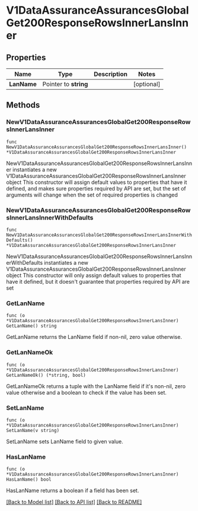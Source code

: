 # V1DataAssuranceAssurancesGlobalGet200ResponseRowsInnerLansInner

## Properties

Name | Type | Description | Notes
------------ | ------------- | ------------- | -------------
**LanName** | Pointer to **string** |  | [optional] 

## Methods

### NewV1DataAssuranceAssurancesGlobalGet200ResponseRowsInnerLansInner

`func NewV1DataAssuranceAssurancesGlobalGet200ResponseRowsInnerLansInner() *V1DataAssuranceAssurancesGlobalGet200ResponseRowsInnerLansInner`

NewV1DataAssuranceAssurancesGlobalGet200ResponseRowsInnerLansInner instantiates a new V1DataAssuranceAssurancesGlobalGet200ResponseRowsInnerLansInner object
This constructor will assign default values to properties that have it defined,
and makes sure properties required by API are set, but the set of arguments
will change when the set of required properties is changed

### NewV1DataAssuranceAssurancesGlobalGet200ResponseRowsInnerLansInnerWithDefaults

`func NewV1DataAssuranceAssurancesGlobalGet200ResponseRowsInnerLansInnerWithDefaults() *V1DataAssuranceAssurancesGlobalGet200ResponseRowsInnerLansInner`

NewV1DataAssuranceAssurancesGlobalGet200ResponseRowsInnerLansInnerWithDefaults instantiates a new V1DataAssuranceAssurancesGlobalGet200ResponseRowsInnerLansInner object
This constructor will only assign default values to properties that have it defined,
but it doesn't guarantee that properties required by API are set

### GetLanName

`func (o *V1DataAssuranceAssurancesGlobalGet200ResponseRowsInnerLansInner) GetLanName() string`

GetLanName returns the LanName field if non-nil, zero value otherwise.

### GetLanNameOk

`func (o *V1DataAssuranceAssurancesGlobalGet200ResponseRowsInnerLansInner) GetLanNameOk() (*string, bool)`

GetLanNameOk returns a tuple with the LanName field if it's non-nil, zero value otherwise
and a boolean to check if the value has been set.

### SetLanName

`func (o *V1DataAssuranceAssurancesGlobalGet200ResponseRowsInnerLansInner) SetLanName(v string)`

SetLanName sets LanName field to given value.

### HasLanName

`func (o *V1DataAssuranceAssurancesGlobalGet200ResponseRowsInnerLansInner) HasLanName() bool`

HasLanName returns a boolean if a field has been set.


[[Back to Model list]](../README.md#documentation-for-models) [[Back to API list]](../README.md#documentation-for-api-endpoints) [[Back to README]](../README.md)


